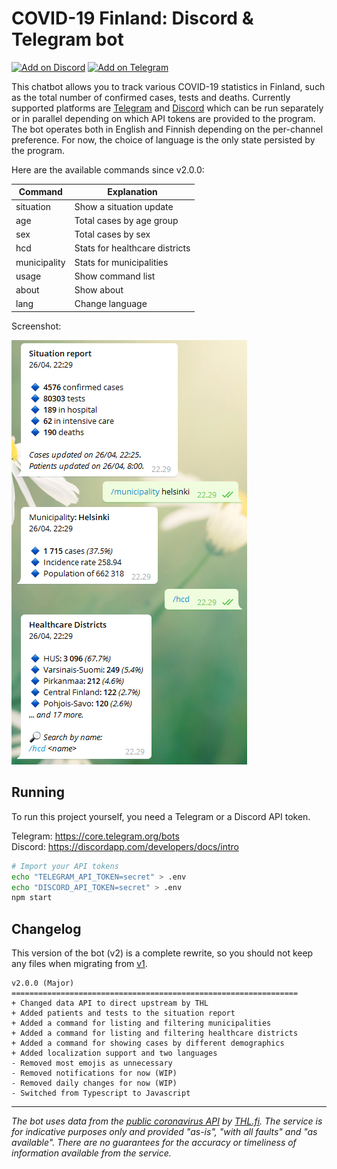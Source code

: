 # COVID-19 Finland: Discord & Telegram bot

[![Add on Discord](https://i.imgur.com/brcmkNV.png)](https://discordapp.com/oauth2/authorize?&client_id=688213304153341952&scope=bot&permissions=0)
[![Add on Telegram](https://i.imgur.com/iLvdJig.png)](https://t.me/PandemiaBot)

This chatbot allows you to track various COVID-19 statistics in Finland, such as the total number of confirmed cases, tests and deaths. Currently supported platforms are [Telegram](https://telegram.org/) and [Discord](https://discordapp.com/) which can be run separately or in parallel depending on which API tokens are provided to the program. The bot operates both in English and Finnish depending on the per-channel preference. For now, the choice of language is the only state persisted by the program.

Here are the available commands since v2.0.0: 

| Command      | Explanation                    |
|--------------|--------------------------------|
| situation    | Show a situation update        |
| age          | Total cases by age group       |
| sex          | Total cases by sex             |
| hcd          | Stats for healthcare districts |
| municipality | Stats for municipalities       |
| usage        | Show command list              |
| about        | Show about                     |
| lang         | Change language                |

Screenshot:

![Example image of the bot in use](media/screenshot_telegram.png)

## Running
To run this project yourself, you need a Telegram or a Discord API token.

Telegram: https://core.telegram.org/bots  
Discord: https://discordapp.com/developers/docs/intro
```bash
# Import your API tokens
echo "TELEGRAM_API_TOKEN=secret" > .env
echo "DISCORD_API_TOKEN=secret" > .env 
npm start
```

## Changelog
This version of the bot (v2) is a complete rewrite, so you should not keep any files when migrating from [v1](v1). 

```
v2.0.0 (Major)
================================================================
+ Changed data API to direct upstream by THL
+ Added patients and tests to the situation report
+ Added a command for listing and filtering municipalities
+ Added a command for listing and filtering healthcare districts
+ Added a command for showing cases by different demographics
+ Added localization support and two languages
- Removed most emojis as unnecessary
- Removed notifications for now (WIP)
- Removed daily changes for now (WIP)
- Switched from Typescript to Javascript
```

---
_The bot uses data from the [public coronavirus API](https://thl.fi/fi/tilastot-ja-data/aineistot-ja-palvelut/avoin-data/varmistetut-koronatapaukset-suomessa-covid-19-) by [THL.fi](https://thl.fi/).
The service is for indicative purposes only and provided
"as-is", "with all faults" and "as available". There are no guarantees
for the accuracy or timeliness of information available from the service._